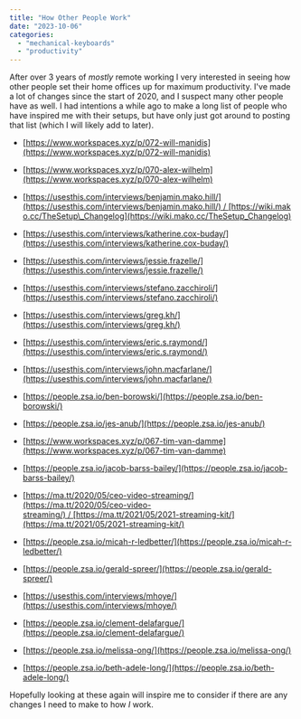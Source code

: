 ```yaml
---
title: "How Other People Work"
date: "2023-10-06"
categories: 
  - "mechanical-keyboards"
  - "productivity"
---
```


After over 3 years of _mostly_ remote working I very interested in seeing how other people set their home offices up for maximum productivity. I've made a lot of changes since the start of 2020, and I suspect many other people have as well. I had intentions a while ago to make a long list of people who have inspired me with their setups, but have only just got around to posting that list (which I will likely add to later).

- [https://www.workspaces.xyz/p/072-will-manidis](https://www.workspaces.xyz/p/072-will-manidis)

- [https://www.workspaces.xyz/p/070-alex-wilhelm](https://www.workspaces.xyz/p/070-alex-wilhelm)

- [https://usesthis.com/interviews/benjamin.mako.hill/](https://usesthis.com/interviews/benjamin.mako.hill/) / [https://wiki.mako.cc/TheSetup\_Changelog](https://wiki.mako.cc/TheSetup_Changelog)

- [https://usesthis.com/interviews/katherine.cox-buday/](https://usesthis.com/interviews/katherine.cox-buday/)

- [https://usesthis.com/interviews/jessie.frazelle/](https://usesthis.com/interviews/jessie.frazelle/)

- [https://usesthis.com/interviews/stefano.zacchiroli/](https://usesthis.com/interviews/stefano.zacchiroli/)

- [https://usesthis.com/interviews/greg.kh/](https://usesthis.com/interviews/greg.kh/)

- [https://usesthis.com/interviews/eric.s.raymond/](https://usesthis.com/interviews/eric.s.raymond/)

- [https://usesthis.com/interviews/john.macfarlane/](https://usesthis.com/interviews/john.macfarlane/)

- [https://people.zsa.io/ben-borowski/](https://people.zsa.io/ben-borowski/)

- [https://people.zsa.io/jes-anub/](https://people.zsa.io/jes-anub/)

- [https://www.workspaces.xyz/p/067-tim-van-damme](https://www.workspaces.xyz/p/067-tim-van-damme)

- [https://people.zsa.io/jacob-barss-bailey/](https://people.zsa.io/jacob-barss-bailey/)

- [https://ma.tt/2020/05/ceo-video-streaming/](https://ma.tt/2020/05/ceo-video-streaming/) / [https://ma.tt/2021/05/2021-streaming-kit/](https://ma.tt/2021/05/2021-streaming-kit/)

- [https://people.zsa.io/micah-r-ledbetter/](https://people.zsa.io/micah-r-ledbetter/)

- [https://people.zsa.io/gerald-spreer/](https://people.zsa.io/gerald-spreer/)

- [https://usesthis.com/interviews/mhoye/](https://usesthis.com/interviews/mhoye/)

- [https://people.zsa.io/clement-delafargue/](https://people.zsa.io/clement-delafargue/)

- [https://people.zsa.io/melissa-ong/](https://people.zsa.io/melissa-ong/)

- [https://people.zsa.io/beth-adele-long/](https://people.zsa.io/beth-adele-long/)

Hopefully looking at these again will inspire me to consider if there are any changes I need to make to how _I_ work.

